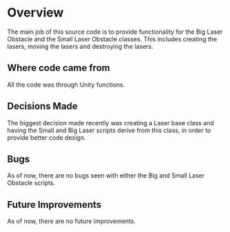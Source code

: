 # Overview
The main job of this source code is to provide functionality for the Big Laser Obstacle and the Small Laser Obstacle classes. This 
includes creating the lasers, moving the lasers and destroying the lasers. 
 
## Where code came from
All the code was through Unity functions.
 
## Decisions Made
The biggest decision made recently was creating a Laser base class and having the Small and Big Laser scripts derive from this class, in order to provide better code design.
 
## Bugs
As of now, there are no bugs seen with either the Big and Small Laser Obstacle scripts.
 
## Future Improvements
As of now, there are no future improvements.
